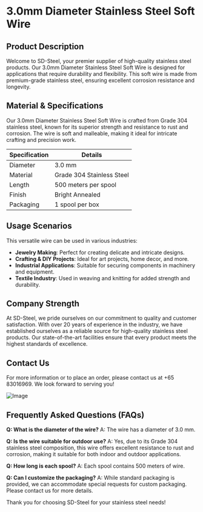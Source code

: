 # 3.0mm Diameter Stainless Steel Soft Wire

## Product Description
Welcome to SD-Steel, your premier supplier of high-quality stainless steel products. Our 3.0mm Diameter Stainless Steel Soft Wire is designed for applications that require durability and flexibility. This soft wire is made from premium-grade stainless steel, ensuring excellent corrosion resistance and longevity.

## Material & Specifications
Our 3.0mm Diameter Stainless Steel Soft Wire is crafted from Grade 304 stainless steel, known for its superior strength and resistance to rust and corrosion. The wire is soft and malleable, making it ideal for intricate crafting and precision work.

| Specification | Details                |
|---------------|------------------------|
| Diameter      | 3.0 mm                 |
| Material      | Grade 304 Stainless Steel |
| Length        | 500 meters per spool   |
| Finish        | Bright Annealed         |
| Packaging     | 1 spool per box        |

## Usage Scenarios
This versatile wire can be used in various industries:
- **Jewelry Making**: Perfect for creating delicate and intricate designs.
- **Crafting & DIY Projects**: Ideal for art projects, home decor, and more.
- **Industrial Applications**: Suitable for securing components in machinery and equipment.
- **Textile Industry**: Used in weaving and knitting for added strength and durability.

## Company Strength
At SD-Steel, we pride ourselves on our commitment to quality and customer satisfaction. With over 20 years of experience in the industry, we have established ourselves as a reliable source for high-quality stainless steel products. Our state-of-the-art facilities ensure that every product meets the highest standards of excellence.

## Contact Us
For more information or to place an order, please contact us at +65 83016969. We look forward to serving you!

![Image](https://github.com/user-attachments/assets/2567258e-e124-4816-932d-1809bd27ef0b)

## Frequently Asked Questions (FAQs)
**Q: What is the diameter of the wire?**
A: The wire has a diameter of 3.0 mm.

**Q: Is the wire suitable for outdoor use?**
A: Yes, due to its Grade 304 stainless steel composition, this wire offers excellent resistance to rust and corrosion, making it suitable for both indoor and outdoor applications.

**Q: How long is each spool?**
A: Each spool contains 500 meters of wire.

**Q: Can I customize the packaging?**
A: While standard packaging is provided, we can accommodate special requests for custom packaging. Please contact us for more details.

Thank you for choosing SD-Steel for your stainless steel needs!